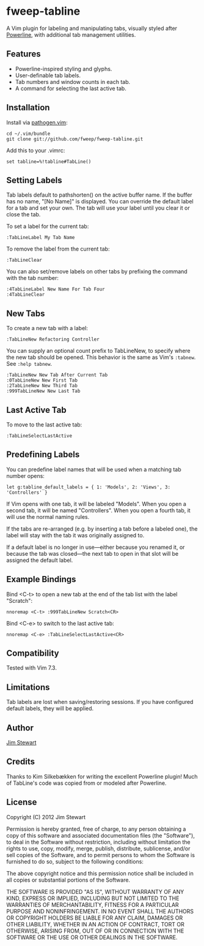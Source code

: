 fweep-tabline
=============

A Vim plugin for labeling and manipulating tabs, visually styled after
[Powerline](http://github.com/Lokaltog/vim-powerline), with additional
tab management utilities.

Features
--------

* Powerline-inspired styling and glyphs.
* User-definable tab labels.
* Tab numbers and window counts in each tab.
* A command for selecting the last active tab.

Installation
------------

Install via [pathogen.vim](https://github.com/tpope/vim-pathogen):

    cd ~/.vim/bundle
    git clone git://github.com/fweep/fweep-tabline.git

Add this to your .vimrc:

    set tabline=%!tabline#TabLine()

Setting Labels
--------------

Tab labels default to pathshorten() on the active buffer name.  If the buffer has no name, "\[No Name\]"
is displayed.  You can override the default label for a tab and set your own.  The tab will use your label
until you clear it or close the tab.

To set a label for the current tab:

    :TabLineLabel My Tab Name

To remove the label from the current tab:

    :TabLineClear

You can also set/remove labels on other tabs by prefixing the command with the tab number:

    :4TabLineLabel New Name For Tab Four
    :4TabLineClear

New Tabs
--------

To create a new tab with a label:

    :TabLineNew Refactoring Controller

You can supply an optional count prefix to TabLineNew, to specify where the new tab should be opened.
This behavior is the same as Vim's `:tabnew`.  See `:help tabnew`.

    :TabLineNew New Tab After Current Tab
    :0TabLineNew New First Tab
    :2TabLineNew New Third Tab
    :999TabLineNew New Last Tab

Last Active Tab
---------------

To move to the last active tab:

    :TabLineSelectLastActive

Predefining Labels
------------------

You can predefine label names that will be used when a matching tab number opens:

    let g:tabline_default_labels = { 1: 'Models', 2: 'Views', 3: 'Controllers' }

If Vim opens with one tab, it will be labeled "Models".  When you open a second tab, it will
be named "Controllers".  When you open a fourth tab, it will use the normal naming rules.

If the tabs are re-arranged (e.g. by inserting a tab before a labeled one), the label will
stay with the tab it was originally assigned to.

If a default label is no longer in use&mdash;either because you renamed it, or because the
tab was closed&mdash;the next tab to open in that slot will be assigned the default label.

Example Bindings
----------------

Bind \<C-t\> to open a new tab at the end of the tab list with the label "Scratch":

    nnoremap <C-t> :999TabLineNew Scratch<CR>

Bind \<C-e\> to switch to the last active tab:

    nnoremap <C-e> :TabLineSelectLastActive<CR>

Compatibility
-------------

Tested with Vim 7.3.

Limitations
-----------

Tab labels are lost when saving/restoring sessions.  If you have configured default labels,
they will be applied.

Author
------

[Jim Stewart](http://github.com/fweep)

Credits
-------

Thanks to Kim Silkebækken for writing the excellent Powerline plugin!  Much of TabLine's
code was copied from or modeled after Powerline.

License
-------

Copyright (C) 2012 Jim Stewart

Permission is hereby granted, free of charge, to any person obtaining a copy of this software and associated
documentation files (the "Software"), to deal in the Software without restriction, including without limitation
the rights to use, copy, modify, merge, publish, distribute, sublicense, and/or sell copies of the Software,
and to permit persons to whom the Software is furnished to do so, subject to the following conditions:

The above copyright notice and this permission notice shall be included in all copies or substantial portions
of the Software.

THE SOFTWARE IS PROVIDED "AS IS", WITHOUT WARRANTY OF ANY KIND, EXPRESS OR IMPLIED, INCLUDING BUT NOT LIMITED
TO THE WARRANTIES OF MERCHANTABILITY, FITNESS FOR A PARTICULAR PURPOSE AND NONINFRINGEMENT. IN NO EVENT SHALL
THE AUTHORS OR COPYRIGHT HOLDERS BE LIABLE FOR ANY CLAIM, DAMAGES OR OTHER LIABILITY, WHETHER IN AN ACTION OF
CONTRACT, TORT OR OTHERWISE, ARISING FROM, OUT OF OR IN CONNECTION WITH THE SOFTWARE OR THE USE OR OTHER
DEALINGS IN THE SOFTWARE.
